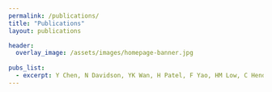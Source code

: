 ```yaml
---
permalink: /publications/
title: "Publications"
layout: publications

header:
  overlay_image: /assets/images/homepage-banner.jpg
  
pubs_list:
  - excerpt: Y Chen, N Davidson, YK Wan, H Patel, F Yao, HM Low, C Hendra et al. "A systematic benchmark of Nanopore long read RNA sequencing for transcript level analysis in human cell lines" bioRxiv. 2021
---
```

